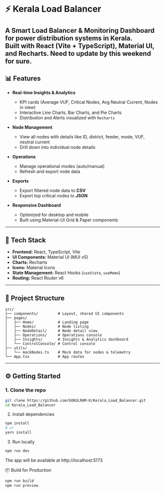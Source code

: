 # ⚡ Kerala Load Balancer

A **Smart Load Balancer & Monitoring Dashboard** for power distribution systems in Kerala.  
Built with **React (Vite + TypeScript)**, **Material UI**, and **Recharts**.
Need to update by this weekend for sure.
---

## 📊 Features

- **Real-time Insights & Analytics**
  - KPI cards (Average VUF, Critical Nodes, Avg Neutral Current, Nodes in view)
  - Interactive Line Charts, Bar Charts, and Pie Charts
  - Distribution and Alerts visualized with `Recharts`

- **Node Management**
  - View all nodes with details like ID, district, feeder, mode, VUF, neutral current
  - Drill down into individual node details

- **Operations**
  - Manage operational modes (auto/manual)
  - Refresh and export node data

- **Exports**
  - Export filtered node data to **CSV**
  - Export top critical nodes to **JSON**

- **Responsive Dashboard**
  - Optimized for desktop and mobile
  - Built using Material-UI Grid & Paper components

---

## 🚀 Tech Stack

- **Frontend:** React, TypeScript, Vite  
- **UI Components:** Material UI (MUI v5)  
- **Charts:** Recharts  
- **Icons:** Material Icons  
- **State Management:** React Hooks (`useState`, `useMemo`)  
- **Routing:** React Router v6  

---

## 📂 Project Structure


```text
src/
├── components/         # Layout, shared UI components
├── pages/
│   ├── Home/           # Landing page
│   ├── Nodes/          # Node listing
│   ├── NodeDetail/     # Node detail view
│   ├── Operations/     # Operations console
│   ├── Insights/       # Insights & Analytics dashboard
│   └── ControlConsole/ # Control console
├── utils/
│   └── mockNodes.ts    # Mock data for nodes & telemetry
└── App.tsx             # App routes
```



---

## ⚙️ Getting Started

### 1. Clone the repo
```bash
git clone https://github.com/GOKULRAM-K/Kerala_Load_Balancer.git
cd Kerala_Load_Balancer
```
2. Install dependencies
```bash
npm install
# or
yarn install
```
3. Run locally
```bash
npm run dev
```
The app will be available at http://localhost:5173

📦 Build for Production
```bash
npm run build
npm run preview
```




